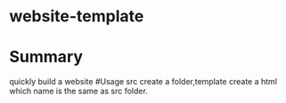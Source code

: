 # website-template
# Summary
quickly build a website
#Usage
src create a folder,template create a html which name is the same as src folder.

